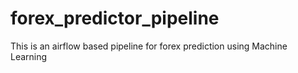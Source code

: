 # forex_predictor_pipeline
This is an airflow based pipeline for forex prediction using Machine Learning
